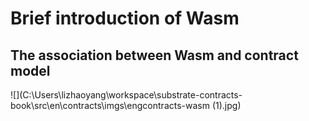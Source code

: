 # Brief introduction of Wasm

## The association between Wasm and contract model
![](C:\Users\lizhaoyang\workspace\substrate-contracts-book\src\en\contracts\imgs\engcontracts-wasm (1).jpg)

